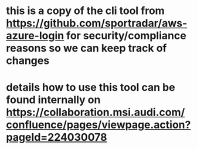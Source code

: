 # this is a copy of the cli tool from https://github.com/sportradar/aws-azure-login for security/compliance reasons so we can keep track of changes
# details how to use this tool can be found internally on https://collaboration.msi.audi.com/confluence/pages/viewpage.action?pageId=224030078
